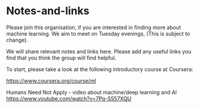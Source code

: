 # Notes-and-links

Please join this organisation, if you are interested in finding more about machine learning. We aim to meet on Tuesday evenings, (This is subject to change).

We will share relevant notes and links here. Please add any useful links you find that you think the group will find helpful.


To start, please take a look at the following introductory course at Coursera:

https://www.coursera.org/course/ml

Humans Need Not Apply - video about machine/deep learning and AI https://www.youtube.com/watch?v=7Pq-S557XQU

